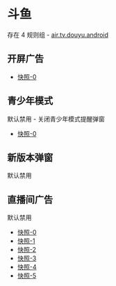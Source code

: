 # 斗鱼

存在 4 规则组 - [air.tv.douyu.android](/src/apps/air.tv.douyu.android.ts)

## 开屏广告

- [快照-0](https://i.gkd.li/import/12893916)

## 青少年模式

默认禁用 - 关闭青少年模式提醒弹窗

- [快照-0](https://i.gkd.li/import/12472598)

## 新版本弹窗

默认禁用

## 直播间广告

默认禁用

- [快照-0](https://i.gkd.li/import/12892825)
- [快照-1](https://i.gkd.li/import/13037239)
- [快照-2](https://i.gkd.li/import/12892825)
- [快照-3](https://i.gkd.li/import/13056107)
- [快照-4](https://i.gkd.li/import/13056107)
- [快照-5](https://i.gkd.li/import/13056107)
